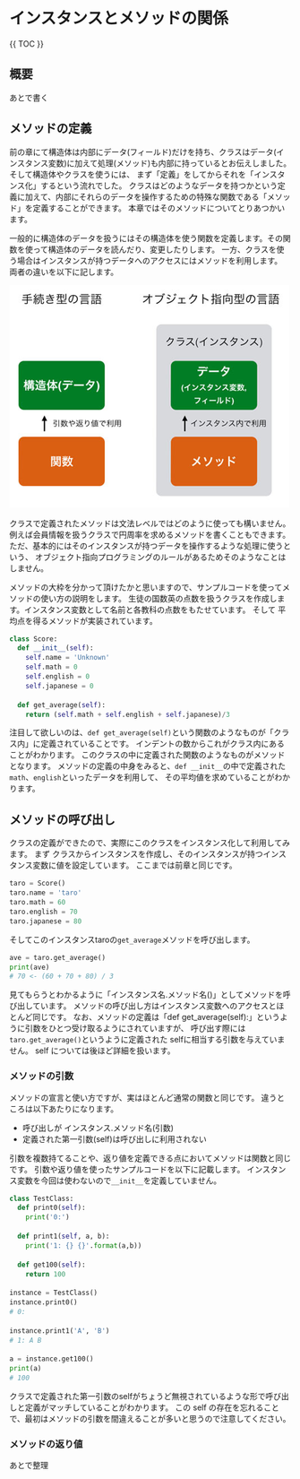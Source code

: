 # インスタンスとメソッドの関係

{{ TOC }}

## 概要

あとで書く

## メソッドの定義

前の章にて構造体は内部にデータ(フィールド)だけを持ち、クラスはデータ(インスタンス変数)に加えて処理(メソッド)も内部に持っているとお伝えしました。
そして構造体やクラスを使うには、 まず「定義」をしてからそれを「インスタンス化」するという流れでした。
クラスはどのようなデータを持つかという定義に加えて、内部にそれらのデータを操作するための特殊な関数である「メソッド」を定義することができます。
本章ではそのメソッドについてとりあつかいます。

一般的に構造体のデータを扱うにはその構造体を使う関数を定義します。その関数を使って構造体のデータを読んだり、変更したりします。
一方、クラスを使う場合はインスタンスが持つデータへのアクセスにはメソッドを利用します。
両者の違いを以下に記します。

![image](./1030_image/01.jpg)

クラスで定義されたメソッドは文法レベルではどのように使っても構いません。
例えば会員情報を扱うクラスで円周率を求めるメソッドを書くこともできます。
ただ、基本的にはそのインスタンスが持つデータを操作するような処理に使うという、
オブジェクト指向プログラミングのルールがあるためそのようなことはしません。

メソッドの大枠を分かって頂けたかと思いますので、サンプルコードを使ってメソッドの使い方の説明をします。
生徒の国数英の点数を扱うクラスを作成します。インスタンス変数として名前と各教科の点数をもたせています。
そして 平均点を得るメソッドが実装されています。

```python
class Score:
  def __init__(self):
    self.name = 'Unknown'
    self.math = 0
    self.english = 0
    self.japanese = 0

  def get_average(self):
    return (self.math + self.english + self.japanese)/3
```

注目して欲しいのは、`def get_average(self)`という関数のようなものが「クラス内」に定義されていることです。
インデントの数からこれがクラス内にあることがわかります。
このクラスの中に定義された関数のようなものがメソッドとなります。
メソッドの定義の中身をみると、`def __init__`の中で定義された`math`、`english`といったデータを利用して、
その平均値を求めていることがわかります。

## メソッドの呼び出し

クラスの定義ができたので、実際にこのクラスをインスタンス化して利用してみます。
まず クラスからインスタンスを作成し、そのインスタンスが持つインスタンス変数に値を設定しています。
ここまでは前章と同じです。

```python
taro = Score()
taro.name = 'taro'
taro.math = 60
taro.english = 70
taro.japanese = 80
```

そしてこのインスタンスtaroの`get_average`メソッドを呼び出します。

```python
ave = taro.get_average()
print(ave)
# 70 <- (60 + 70 + 80) / 3
```

見てもらうとわかるように「インスタンス名.メソッド名()」としてメソッドを呼び出しています。
メソッドの呼び出し方はインスタンス変数へのアクセスとほとんど同じです。
なお、メソッドの定義は「def get_average(self):」というように引数をひとつ受け取るようにされていますが、
呼び出す際には`taro.get_average()`というように定義された selfに相当する引数を与えていません。
self については後ほど詳細を扱います。

### メソッドの引数

メソッドの宣言と使い方ですが、実はほとんど通常の関数と同じです。
違うところは以下あたりになります。

*	呼び出しが インスタンス.メソッド名(引数)
*	定義された第一引数(self)は呼び出しに利用されない

引数を複数持てることや、返り値を定義できる点においてメソッドは関数と同じです。
引数や返り値を使ったサンプルコードを以下に記載します。
インスタンス変数を今回は使わないので`__init__`を定義していません。

```python
class TestClass:
  def print0(self):
    print('0:')

  def print1(self, a, b):
    print('1: {} {}'.format(a,b))

  def get100(self):
    return 100

instance = TestClass()
instance.print0()
# 0:

instance.print1('A', 'B')
# 1: A B

a = instance.get100()
print(a)
# 100
```

クラスで定義された第一引数のselfがちょうど無視されているような形で呼び出しと定義がマッチしていることがわかります。
この self の存在を忘れることで、最初はメソッドの引数を間違えることが多いと思うので注意してください。

### メソッドの返り値

あとで整理
